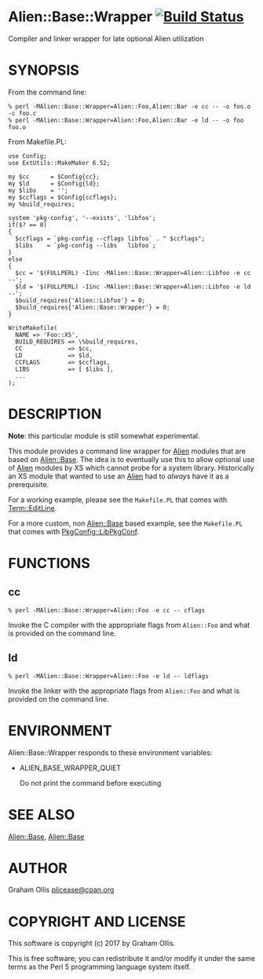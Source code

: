 # Alien::Base::Wrapper [![Build Status](https://secure.travis-ci.org/plicease/Alien-Base-Wrapper.png)](http://travis-ci.org/plicease/Alien-Base-Wrapper)

Compiler and linker wrapper for late optional Alien utilization

# SYNOPSIS

From the command line:

    % perl -MAlien::Base::Wrapper=Alien::Foo,Alien::Bar -e cc -- -o foo.o -c foo.c
    % perl -MAlien::Base::Wrapper=Alien::Foo,Alien::Bar -e ld -- -o foo foo.o

From Makefile.PL:

    use Config;
    use ExtUtils::MakeMaker 6.52;
    
    my $cc      = $Config{cc};
    my $ld      = $Config{ld};
    my $libs    = '';
    my $ccflags = $Config{ccflags};
    my %build_requires;
    
    system 'pkg-config', '--exists', 'libfoo';
    if($? == 0)
    {
      $ccflags = `pkg-config --cflags libfoo` . " $ccflags";
      $libs    = `pkg-config --libs   libfoo`;
    }
    else
    {
      $cc = '$(FULLPERL) -Iinc -MAlien::Base::Wrapper=Alien::Libfoo -e cc --';
      $ld = '$(FULLPERL) -Iinc -MAlien::Base::Wrapper=Alien::Libfoo -e ld --';
      $build_requires{'Alien::Libfoo'} = 0;
      $build_requires{'Alien::Base::Wrapper'} = 0;
    }
    
    WriteMakefile(
      NAME => 'Foo::XS',
      BUILD_REQUIRES => \%build_requires,
      CC             => $cc,
      LD             => $ld,
      CCFLAGS        => $ccflags,
      LIBS           => [ $libs ],
      ...
    );

# DESCRIPTION

**Note**: this particular module is still somewhat experimental.

This module provides a command line wrapper for [Alien](https://metacpan.org/pod/Alien) modules that are
based on [Alien::Base](https://metacpan.org/pod/Alien::Base).  The idea is to eventually use this to allow optional
use of [Alien](https://metacpan.org/pod/Alien) modules by XS which cannot probe for a system library.
Historically an XS module that wanted to use an [Alien](https://metacpan.org/pod/Alien) had to _always_ have
it as a prerequisite.

For a working example, please see the `Makefile.PL` that comes with [Term::EditLine](https://metacpan.org/pod/Term::EditLine).

For a more custom, non [Alien::Base](https://metacpan.org/pod/Alien::Base) based example, see the `Makefile.PL` that
comes with [PkgConfig::LibPkgConf](https://metacpan.org/pod/PkgConfig::LibPkgConf).

# FUNCTIONS

## cc

    % perl -MAlien::Base::Wrapper=Alien::Foo -e cc -- cflags

Invoke the C compiler with the appropriate flags from `Alien::Foo` and what
is provided on the command line.

## ld

    % perl -MAlien::Base::Wrapper=Alien::Foo -e ld -- ldflags

Invoke the linker with the appropriate flags from `Alien::Foo` and what
is provided on the command line.

# ENVIRONMENT

Alien::Base::Wrapper responds to these environment variables:

- ALIEN\_BASE\_WRAPPER\_QUIET

    Do not print the command before executing

# SEE ALSO

[Alien::Base](https://metacpan.org/pod/Alien::Base), [Alien::Base](https://metacpan.org/pod/Alien::Base)

# AUTHOR

Graham Ollis <plicease@cpan.org>

# COPYRIGHT AND LICENSE

This software is copyright (c) 2017 by Graham Ollis.

This is free software; you can redistribute it and/or modify it under
the same terms as the Perl 5 programming language system itself.
